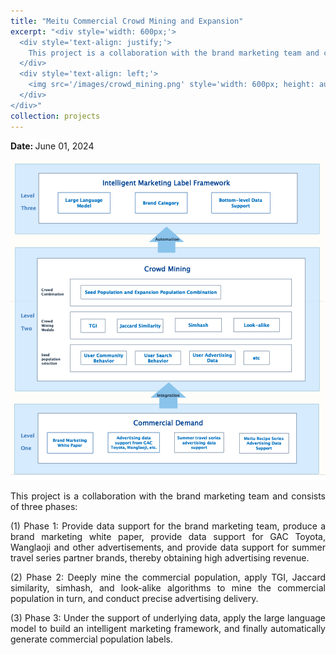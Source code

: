 ```yaml
---
title: "Meitu Commercial Crowd Mining and Expansion"
excerpt: "<div style='width: 600px;'>
  <div style='text-align: justify;'> 
    This project is a collaboration with the brand marketing team and consists of three main stages: providing data support, applying different algorithms to deeply mine the commercial population, and automating the production of commercial populations. 
  </div>
  <div style='text-align: left;'>
    <img src='/images/crowd_mining.png' style='width: 600px; height: auto; display: block;' alt='meitu membership user'>
  </div>
</div>"
collection: projects
---
```


<p class="page__date">
  <strong>
    <i class="fa fa-fw fa-calendar" aria-hidden="true"></i> 
    Date:
  </strong> 
  <time datetime="2024-06-01">
    June 01, 2024
  </time>
</p>

<img src='/images/crowd_mining.png' style='width: 800px; height: auto;'>

<p style="text-align: justify;">This project is a collaboration with the brand marketing team and consists of three phases:</p>


<p style="text-align: justify;">(1) Phase 1: Provide data support for the brand marketing team, produce a brand marketing white paper, provide data support for GAC Toyota, Wanglaoji and other advertisements, and provide data support for summer travel series partner brands, thereby obtaining high advertising revenue.</p>


<p style="text-align: justify;">(2) Phase 2: Deeply mine the commercial population, apply TGI, Jaccard similarity, simhash, and look-alike algorithms to mine the commercial population in turn, and conduct precise advertising delivery.</p>


<p style="text-align: justify;">(3) Phase 3: Under the support of underlying data, apply the large language model to build an intelligent marketing framework, and finally automatically generate commercial population labels.</p>





